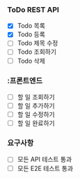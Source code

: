 ### ToDo REST API
- [X] Todo 목록
- [X] Todo 등록
- [ ] Todo 제목 수정
- [ ] Todo 조회하기
- [ ] Todo 삭제

### :프론트엔드
- [ ] 할 일 조회하기
- [ ] 할 일 추가하기
- [ ] 할 일 수정하기
- [ ] 할 일 완료하기

### 요구사항
- [ ] 모든 API 테스트 통과
- [ ] 모든 E2E 테스트 통과